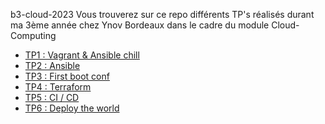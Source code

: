 b3-cloud-2023
Vous trouverez sur ce repo différents TP's réalisés durant ma 3ème année chez Ynov Bordeaux dans le cadre du module Cloud-Computing

- [TP1 : Vagrant & Ansible chill](tp1)
- [TP2 : Ansible](tp2)
- [TP3 : First boot conf](tp3)
- [TP4 : Terraform](tp4)
- [TP5 : CI / CD](https://gitlab.com/EPEYRATAUD/b3-cloud)
- [TP6 : Deploy the world](https://gitlab.com/EPEYRATAUD/b3-cloud-tp5)
